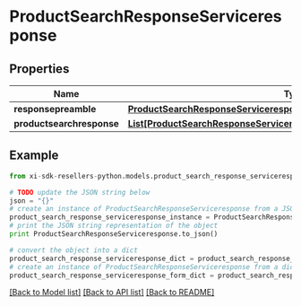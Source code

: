 # ProductSearchResponseServiceresponse


## Properties

Name | Type | Description | Notes
------------ | ------------- | ------------- | -------------
**responsepreamble** | [**ProductSearchResponseServiceresponseResponsepreamble**](ProductSearchResponseServiceresponseResponsepreamble.md) |  | [optional] 
**productsearchresponse** | [**List[ProductSearchResponseServiceresponseProductsearchresponseInner]**](ProductSearchResponseServiceresponseProductsearchresponseInner.md) |  | [optional] 

## Example

```python
from xi-sdk-resellers-python.models.product_search_response_serviceresponse import ProductSearchResponseServiceresponse

# TODO update the JSON string below
json = "{}"
# create an instance of ProductSearchResponseServiceresponse from a JSON string
product_search_response_serviceresponse_instance = ProductSearchResponseServiceresponse.from_json(json)
# print the JSON string representation of the object
print ProductSearchResponseServiceresponse.to_json()

# convert the object into a dict
product_search_response_serviceresponse_dict = product_search_response_serviceresponse_instance.to_dict()
# create an instance of ProductSearchResponseServiceresponse from a dict
product_search_response_serviceresponse_form_dict = product_search_response_serviceresponse.from_dict(product_search_response_serviceresponse_dict)
```
[[Back to Model list]](../README.md#documentation-for-models) [[Back to API list]](../README.md#documentation-for-api-endpoints) [[Back to README]](../README.md)


